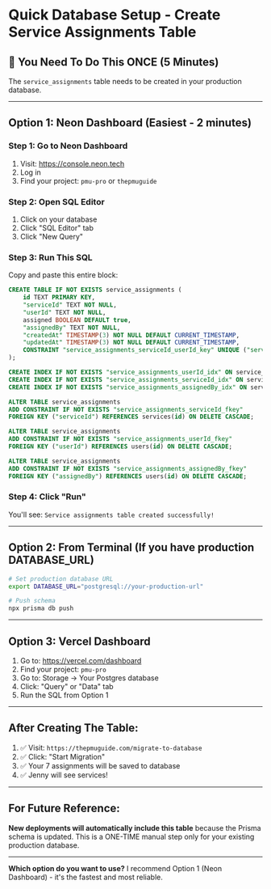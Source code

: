 # Quick Database Setup - Create Service Assignments Table

## 🎯 You Need To Do This ONCE (5 Minutes)

The `service_assignments` table needs to be created in your production database.

---

## Option 1: Neon Dashboard (Easiest - 2 minutes)

### Step 1: Go to Neon Dashboard
1. Visit: https://console.neon.tech
2. Log in
3. Find your project: `pmu-pro` or `thepmuguide`

### Step 2: Open SQL Editor
1. Click on your database
2. Click "SQL Editor" tab
3. Click "New Query"

### Step 3: Run This SQL
Copy and paste this entire block:

```sql
CREATE TABLE IF NOT EXISTS service_assignments (
    id TEXT PRIMARY KEY,
    "serviceId" TEXT NOT NULL,
    "userId" TEXT NOT NULL,
    assigned BOOLEAN DEFAULT true,
    "assignedBy" TEXT NOT NULL,
    "createdAt" TIMESTAMP(3) NOT NULL DEFAULT CURRENT_TIMESTAMP,
    "updatedAt" TIMESTAMP(3) NOT NULL DEFAULT CURRENT_TIMESTAMP,
    CONSTRAINT "service_assignments_serviceId_userId_key" UNIQUE ("serviceId", "userId")
);

CREATE INDEX IF NOT EXISTS "service_assignments_userId_idx" ON service_assignments("userId");
CREATE INDEX IF NOT EXISTS "service_assignments_serviceId_idx" ON service_assignments("serviceId");
CREATE INDEX IF NOT EXISTS "service_assignments_assignedBy_idx" ON service_assignments("assignedBy");

ALTER TABLE service_assignments
ADD CONSTRAINT IF NOT EXISTS "service_assignments_serviceId_fkey" 
FOREIGN KEY ("serviceId") REFERENCES services(id) ON DELETE CASCADE;

ALTER TABLE service_assignments
ADD CONSTRAINT IF NOT EXISTS "service_assignments_userId_fkey" 
FOREIGN KEY ("userId") REFERENCES users(id) ON DELETE CASCADE;

ALTER TABLE service_assignments
ADD CONSTRAINT IF NOT EXISTS "service_assignments_assignedBy_fkey" 
FOREIGN KEY ("assignedBy") REFERENCES users(id) ON DELETE CASCADE;
```

### Step 4: Click "Run"

You'll see: `Service assignments table created successfully!`

---

## Option 2: From Terminal (If you have production DATABASE_URL)

```bash
# Set production database URL
export DATABASE_URL="postgresql://your-production-url"

# Push schema
npx prisma db push
```

---

## Option 3: Vercel Dashboard

1. Go to: https://vercel.com/dashboard
2. Find your project: `pmu-pro`
3. Go to: Storage → Your Postgres database
4. Click: "Query" or "Data" tab
5. Run the SQL from Option 1

---

## After Creating The Table:

1. ✅ Visit: `https://thepmuguide.com/migrate-to-database`
2. ✅ Click: "Start Migration"
3. ✅ Your 7 assignments will be saved to database
4. ✅ Jenny will see services!

---

## For Future Reference:

**New deployments will automatically include this table** because the Prisma schema is updated. This is a ONE-TIME manual step only for your existing production database.

---

**Which option do you want to use?** I recommend Option 1 (Neon Dashboard) - it's the fastest and most reliable.

